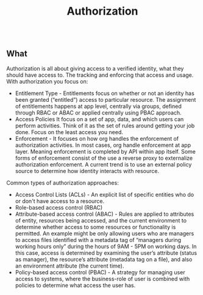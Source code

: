 # <center>Authorization</center>

<br></br>



## What
Authorization is all about giving access to a verified identity, what they should have access to. The tracking and enforcing that access and usage. With authorization you focus on:

* Entitlement Type - Entitlements focus on whether or not an identity has been granted (“entitled”) access to particular resource. The assignment of entitlements happens at app level, centrally via groups, defined through RBAC or ABAC or applied centrally using PBAC approach.
* Access Policies It focus on a set of app, data, and which users can perform activities. Think of it as the set of rules around getting your job done. Focus on the least access you need.
* Enforcement - It focuses on how org handles the enforcement of authorization activities. In most cases, org handle enforcement at app layer. Meaning enforcement is completed by API within app itself. Some forms of enforcement consist of the use a reverse proxy to externalize authorization enforcement. A current trend is to use an external policy source to determine how identity interacts with resource.

Common types of authorization approaches:
* Access Control Lists (ACLs) - An explicit list of specific entities who do or don't have access to a resource.
* Role-based access control (RBAC)
* Attribute-based access control (ABAC) - Rules are applied to attributes of entity, resources being accessed, and the current environment to determine whether access to some resources or functionality is permitted. An example might be only allowing users who are managers to access files identified with a metadata tag of “managers during working hours only” during the hours of 9AM - 5PM on working days. In this case, access is determined by examining the user’s attribute (status as manager), the resource’s attribute (metadata tag on a file), and also an environment attribute (the current time).
* Policy-based access control (PBAC) - A strategy for managing user access to systems, where the business-role of user is combined with policies to determine what access the user has.

<br></br>
